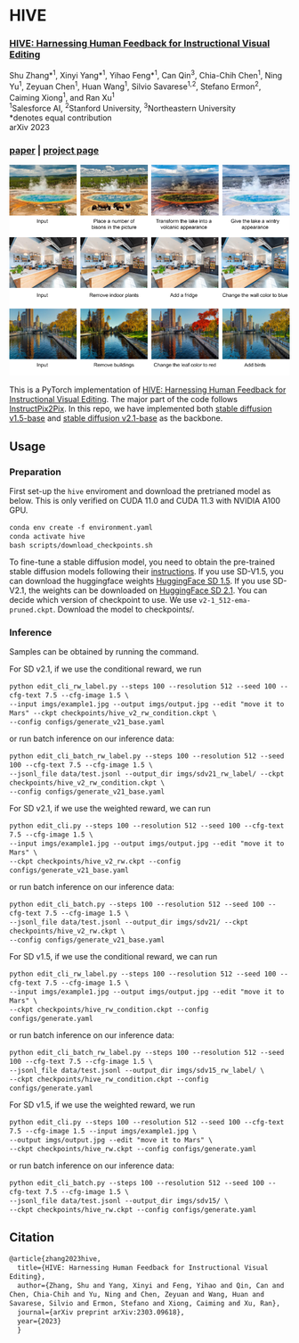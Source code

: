 # HIVE

### [HIVE: Harnessing Human Feedback for Instructional Visual Editing](https://arxiv.org/pdf/2303.09618.pdf)
Shu Zhang\*<sup>1</sup>, Xinyi Yang\*<sup>1</sup>, Yihao Feng\*<sup>1</sup>, Can Qin<sup>3</sup>, Chia-Chih Chen<sup>1</sup>, Ning Yu<sup>1</sup>, Zeyuan Chen<sup>1</sup>, Huan Wang<sup>1</sup>, Silvio Savarese<sup>1,2</sup>, Stefano Ermon<sup>2</sup>, Caiming Xiong<sup>1</sup>, and Ran Xu<sup>1</sup><br>
<sup>1</sup>Salesforce AI, <sup>2</sup>Stanford University, <sup>3</sup>Northeastern University<br>
 \*denotes equal contribution<br>
arXiv 2023

### [paper](https://arxiv.org/pdf/2303.09618.pdf) | [project page](https://shugerdou.github.io/hive/)

<img src='imgs/results.png' width=700></pre>

This is a PyTorch implementation of [HIVE: Harnessing Human Feedback for Instructional Visual Editing](https://arxiv.org/pdf/2303.09618.pdf). The major part of the code follows [InstructPix2Pix](https://github.com/timothybrooks/instruct-pix2pix). In this repo, we have implemented both [stable diffusion v1.5-base](https://huggingface.co/runwayml/stable-diffusion-v1-5) and [stable diffusion v2.1-base](https://huggingface.co/stabilityai/stable-diffusion-2-1-base) as the backbone.




## Usage

### Preparation
First set-up the ```hive``` enviroment and download the pretrianed model as below. This is only verified on CUDA 11.0 and CUDA 11.3 with NVIDIA A100 GPU.

```
conda env create -f environment.yaml
conda activate hive
bash scripts/download_checkpoints.sh
```

To fine-tune a stable diffusion model, you need to obtain the pre-trained stable diffusion models following their [instructions](https://github.com/runwayml/stable-diffusion). If you use SD-V1.5, you can download the huggingface weights [HuggingFace SD 1.5](https://huggingface.co/runwayml/stable-diffusion-v1-5/resolve/main/v1-5-pruned-emaonly.ckpt). If you use SD-V2.1, the weights can be downloaded on [HuggingFace SD 2.1](https://huggingface.co/stabilityai/stable-diffusion-2-1-base). You can decide which version of checkpoint to use. We use ```v2-1_512-ema-pruned.ckpt```. Download the model to checkpoints/.



### Inference
Samples can be obtained by running the command. 

For SD v2.1, if we use the conditional reward, we run

```
python edit_cli_rw_label.py --steps 100 --resolution 512 --seed 100 --cfg-text 7.5 --cfg-image 1.5 \
--input imgs/example1.jpg --output imgs/output.jpg --edit "move it to Mars" --ckpt checkpoints/hive_v2_rw_condition.ckpt \
--config configs/generate_v21_base.yaml
```


or run batch inference on our inference data:

```
python edit_cli_batch_rw_label.py --steps 100 --resolution 512 --seed 100 --cfg-text 7.5 --cfg-image 1.5 \
--jsonl_file data/test.jsonl --output_dir imgs/sdv21_rw_label/ --ckpt checkpoints/hive_v2_rw_condition.ckpt \
--config configs/generate_v21_base.yaml
```

For SD v2.1, if we use the weighted reward, we can run


```
python edit_cli.py --steps 100 --resolution 512 --seed 100 --cfg-text 7.5 --cfg-image 1.5 \
--input imgs/example1.jpg --output imgs/output.jpg --edit "move it to Mars" \
--ckpt checkpoints/hive_v2_rw.ckpt --config configs/generate_v21_base.yaml
```

or run batch inference on our inference data:

```
python edit_cli_batch.py --steps 100 --resolution 512 --seed 100 --cfg-text 7.5 --cfg-image 1.5 \
--jsonl_file data/test.jsonl --output_dir imgs/sdv21/ --ckpt checkpoints/hive_v2_rw.ckpt \
--config configs/generate_v21_base.yaml
```

For SD v1.5, if we use the conditional reward, we can run

```
python edit_cli_rw_label.py --steps 100 --resolution 512 --seed 100 --cfg-text 7.5 --cfg-image 1.5 \
--input imgs/example1.jpg --output imgs/output.jpg --edit "move it to Mars" \
--ckpt checkpoints/hive_rw_condition.ckpt --config configs/generate.yaml
```

or run batch inference on our inference data:

```
python edit_cli_batch_rw_label.py --steps 100 --resolution 512 --seed 100 --cfg-text 7.5 --cfg-image 1.5 \
--jsonl_file data/test.jsonl --output_dir imgs/sdv15_rw_label/ \
--ckpt checkpoints/hive_rw_condition.ckpt --config configs/generate.yaml
```

For SD v1.5, if we use the weighted reward, we run


```
python edit_cli.py --steps 100 --resolution 512 --seed 100 --cfg-text 7.5 --cfg-image 1.5 --input imgs/example1.jpg \
--output imgs/output.jpg --edit "move it to Mars" \
--ckpt checkpoints/hive_rw.ckpt --config configs/generate.yaml
```

or run batch inference on our inference data:

```
python edit_cli_batch.py --steps 100 --resolution 512 --seed 100 --cfg-text 7.5 --cfg-image 1.5 \
--jsonl_file data/test.jsonl --output_dir imgs/sdv15/ \
--ckpt checkpoints/hive_rw.ckpt --config configs/generate.yaml
```

## Citation
  ```
  @article{zhang2023hive,
  	title={HIVE: Harnessing Human Feedback for Instructional Visual Editing},
  	author={Zhang, Shu and Yang, Xinyi and Feng, Yihao and Qin, Can and Chen, Chia-Chih and Yu, Ning and Chen, Zeyuan and Wang, Huan and Savarese, Silvio and Ermon, Stefano and Xiong, Caiming and Xu, Ran},
  	journal={arXiv preprint arXiv:2303.09618},
  	year={2023}
	}
  ```


